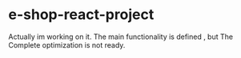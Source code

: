 # e-shop-react-project
Actually im working on it. The main functionality is defined , but The Complete optimization is not ready.